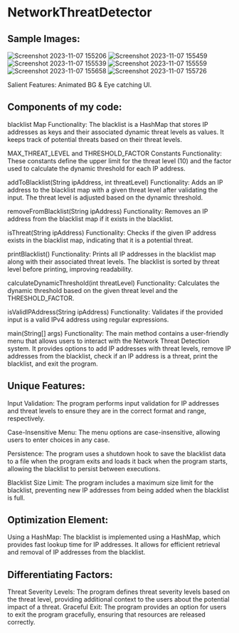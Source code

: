 # NetworkThreatDetector
## Sample Images:
![Screenshot 2023-11-07 155206](https://github.com/winverma/NetworkThreatDetector/assets/82725829/27018fa4-fbc3-4bcd-b76f-af00e48c39d2)
![Screenshot 2023-11-07 155459](https://github.com/winverma/NetworkThreatDetector/assets/82725829/d0b1ba0b-f9a7-4644-b94a-aade1a82865b)
![Screenshot 2023-11-07 155539](https://github.com/winverma/NetworkThreatDetector/assets/82725829/c89dc971-3eb7-4ce2-a62e-b26727ba2caf)
![Screenshot 2023-11-07 155559](https://github.com/winverma/NetworkThreatDetector/assets/82725829/63e91426-4367-44a3-acbd-5bbe6fa14c9b)
![Screenshot 2023-11-07 155658](https://github.com/winverma/NetworkThreatDetector/assets/82725829/57703ca6-c76d-4680-8a4d-961758dc9a53)
![Screenshot 2023-11-07 155726](https://github.com/winverma/NetworkThreatDetector/assets/82725829/f7f7d579-d3ee-4d61-8cc5-e2bde0339224)

Salient Features: Animated BG & Eye catching UI.

## Components of my code: 

blacklist Map Functionality: The blacklist is a HashMap that stores IP addresses as keys and their associated dynamic threat levels as values. It keeps track of potential threats based on their threat levels.

MAX_THREAT_LEVEL and THRESHOLD_FACTOR Constants Functionality: These constants define the upper limit for the threat level (10) and the factor used to calculate the dynamic threshold for each IP address.

addToBlacklist(String ipAddress, int threatLevel) Functionality: Adds an IP address to the blacklist map with a given threat level after validating the input. The threat level is adjusted based on the dynamic threshold.

removeFromBlacklist(String ipAddress) Functionality: Removes an IP address from the blacklist map if it exists in the blacklist.

isThreat(String ipAddress) Functionality: Checks if the given IP address exists in the blacklist map, indicating that it is a potential threat.

printBlacklist() Functionality: Prints all IP addresses in the blacklist map along with their associated threat levels. The blacklist is sorted by threat level before printing, improving readability.

calculateDynamicThreshold(int threatLevel) Functionality: Calculates the dynamic threshold based on the given threat level and the THRESHOLD_FACTOR.

isValidIPAddress(String ipAddress) Functionality: Validates if the provided input is a valid IPv4 address using regular expressions.

main(String[] args) Functionality: The main method contains a user-friendly menu that allows users to interact with the Network Threat Detection system. It provides options to add IP addresses with threat levels, remove IP addresses from the blacklist, check if an IP address is a threat, print the blacklist, and exit the program.


## Unique Features:

Input Validation: The program performs input validation for IP addresses and threat levels to ensure they are in the correct format and range, respectively.

Case-Insensitive Menu: The menu options are case-insensitive, allowing users to enter choices in any case.

Persistence: The program uses a shutdown hook to save the blacklist data to a file when the program exits and loads it back when the program starts, allowing the blacklist to persist between executions.

Blacklist Size Limit: The program includes a maximum size limit for the blacklist, preventing new IP addresses from being added when the blacklist is full.


## Optimization Element:

Using a HashMap: The blacklist is implemented using a HashMap, which provides fast lookup time for IP addresses. It allows for efficient retrieval and removal of IP addresses from the blacklist.


## Differentiating Factors:

Threat Severity Levels: The program defines threat severity levels based on the threat level, providing additional context to the users about the potential impact of a threat.
Graceful Exit: The program provides an option for users to exit the program gracefully, ensuring that resources are released correctly.
